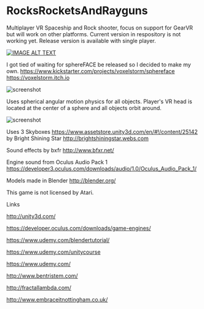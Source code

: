 # RocksRocketsAndRayguns

Multiplayer VR Spaceship and Rock shooter, focus on support for GearVR but will work on other platforms. Current version in respository is not working yet. Release version is available with single player.

[![IMAGE ALT TEXT](http://img.youtube.com/vi/k03XqD0PCIc/0.jpg)](http://www.youtube.com/watch?v=k03XqD0PCIc "Rocks Rockets And Rayguns")

I got tied of waiting for sphereFACE be released so I decided to make my own.
https://www.kickstarter.com/projects/voxelstorm/sphereface
https://voxelstorm.itch.io

![screenshot](/../master/vr_screenshot_01.jpg?raw=true) 

Uses spherical angular motion physics for all objects. Player's VR head is located at the center of a sphere and all objects orbit around.

![screenshot](/../master/sphere.jpg?raw=true) 

Uses 3 Skyboxes https://www.assetstore.unity3d.com/en/#!/content/25142 by Bright Shining Star http://brightshiningstar.webs.com

Sound effects by bxfr http://www.bfxr.net/

Engine sound from Oculus Audio Pack 1 https://developer3.oculus.com/downloads/audio/1.0/Oculus_Audio_Pack_1/

Models made in Blender http://blender.org/

This game is not licensed by Atari.

Links

http://unity3d.com/

https://developer.oculus.com/downloads/game-engines/

https://www.udemy.com/blendertutorial/

https://www.udemy.com/unitycourse

https://www.udemy.com/

http://www.bentristem.com/

http://fractallambda.com/

http://www.embraceitnottingham.co.uk/
